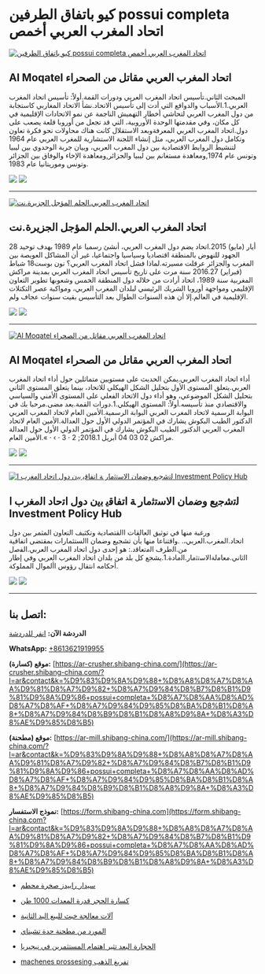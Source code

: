 # كيو باتفاق الطرفين possui completa اتحاد المغرب العربي أخمص

<a href="https://swt.shibang-china.com/?l=ar&img&k=%D9%83%D9%8A%D9%88+%D8%A8%D8%A7%D8%AA%D9%81%D8%A7%D9%82+%D8%A7%D9%84%D8%B7%D8%B1%D9%81%D9%8A%D9%86+possui+completa+%D8%A7%D8%AA%D8%AD%D8%A7%D8%AF+%D8%A7%D9%84%D9%85%D8%BA%D8%B1%D8%A8+%D8%A7%D9%84%D8%B9%D8%B1%D8%A8%D9%8A+%D8%A3%D8%AE%D9%85%D8%B5" target="_blank">![كيو باتفاق الطرفين possui completa اتحاد المغرب العربي أخمص](http://static.shibang-china.com/all-800x300/729.jpg)</a>

## Al Moqatel اتحاد المغرب العربي مقاتل من الصحراء
المبحث الثاني.تأسيس اتحاد المغرب العربي ودورات القمة.أولاً: تأسيس اتحاد المغرب العربي.1.الأسباب والدوافع التي أدت إلى تأسيس الاتحاد.نشأ الاتحاد المغاربي كاستجابة من دول المغرب العربي لتحاشي أخطار التهميش الناجمة عن نمو الاتحادات الإقليمية في كل مكان، وفي مقدمتها الوحدة الأوروبية، التي قد تجعل من أوروبا قلعة يصعب على دول.اتحاد المغرب العربي المعرفةوبعد الاستقلال كانت هناك محاولات نحو فكرة تعاون وتكامل دول المغرب العربي، مثل إنشاء اللجنة الاستشارية للمغرب العربي عام 1964 لتنشيط الروابط الاقتصادية بين دول المغرب العربي، وبيان جربة الوحدوي بين ليبيا وتونس عام 1974,ومعاهدة مستغانم بين ليبيا والجزائر,ومعاهدة الإخاء والوفاق بين الجزائر وتونس وموريتانيا عام 1983.


<a href="https://whatsapp.shibangsoft.com/WhatsApp.php" target="_blank" title="WhatsApp">![](http://static.shibang-china.com/icon/whatsapp.png)</a> <a href="https://swt.shibang-china.com/?l=ar&icon&k=%D9%83%D9%8A%D9%88+%D8%A8%D8%A7%D8%AA%D9%81%D8%A7%D9%82+%D8%A7%D9%84%D8%B7%D8%B1%D9%81%D9%8A%D9%86+possui+completa+%D8%A7%D8%AA%D8%AD%D8%A7%D8%AF+%D8%A7%D9%84%D9%85%D8%BA%D8%B1%D8%A8+%D8%A7%D9%84%D8%B9%D8%B1%D8%A8%D9%8A+%D8%A3%D8%AE%D9%85%D8%B5" target="_blank">![](http://static.shibang-china.com/icon/chat-ar.png)</a>

---

<a href="https://swt.shibang-china.com/?l=ar&img&k=%D9%83%D9%8A%D9%88+%D8%A8%D8%A7%D8%AA%D9%81%D8%A7%D9%82+%D8%A7%D9%84%D8%B7%D8%B1%D9%81%D9%8A%D9%86+possui+completa+%D8%A7%D8%AA%D8%AD%D8%A7%D8%AF+%D8%A7%D9%84%D9%85%D8%BA%D8%B1%D8%A8+%D8%A7%D9%84%D8%B9%D8%B1%D8%A8%D9%8A+%D8%A3%D8%AE%D9%85%D8%B5" target="_blank">![اتحاد المغرب العربي.الحلم المؤجل الجزيرة.نت](http://static.shibang-china.com/all-800x300/1100.jpg)</a>

## اتحاد المغرب العربي.الحلم المؤجل الجزيرة.نت
28 أيار (مايو) 2015.اتحاد يضم دول المغرب العربي، أنشئ رسميا عام 1989 بهدف توحيد الجهود للنهوض بالمنطقة اقتصاديا وسياسيا واجتماعيا، غير أن المشاكل العويصة بين المغرب والجزائر عرقلت مسيرته.لماذا فشل اتحاد المغرب العربي؟ نون بوست18 شباط (فبراير) 2016.27 سنة مرت على تاريخ تأسيس اتحاد المغرب العربي بمدينة مراكش المغربية سنة 1989، اتحاد أرادت من خلاله دول المنطقة الخمس وشعوبها تطوير التعاون الإقليمي ومواجهة أوروبا الشريك الرئيسي لبلدان المغرب العربي، ومواكبة عصر التكتلات الإقليمية في العالم.إلا أن هذه السنوات الطوال بعد التأسيس بقيت سنوات عجاف ولم.


<a href="https://whatsapp.shibangsoft.com/WhatsApp.php" target="_blank" title="WhatsApp">![](http://static.shibang-china.com/icon/whatsapp.png)</a> <a href="https://swt.shibang-china.com/?l=ar&icon&k=%D9%83%D9%8A%D9%88+%D8%A8%D8%A7%D8%AA%D9%81%D8%A7%D9%82+%D8%A7%D9%84%D8%B7%D8%B1%D9%81%D9%8A%D9%86+possui+completa+%D8%A7%D8%AA%D8%AD%D8%A7%D8%AF+%D8%A7%D9%84%D9%85%D8%BA%D8%B1%D8%A8+%D8%A7%D9%84%D8%B9%D8%B1%D8%A8%D9%8A+%D8%A3%D8%AE%D9%85%D8%B5" target="_blank">![](http://static.shibang-china.com/icon/chat-ar.png)</a>

---

<a href="https://swt.shibang-china.com/?l=ar&img&k=%D9%83%D9%8A%D9%88+%D8%A8%D8%A7%D8%AA%D9%81%D8%A7%D9%82+%D8%A7%D9%84%D8%B7%D8%B1%D9%81%D9%8A%D9%86+possui+completa+%D8%A7%D8%AA%D8%AD%D8%A7%D8%AF+%D8%A7%D9%84%D9%85%D8%BA%D8%B1%D8%A8+%D8%A7%D9%84%D8%B9%D8%B1%D8%A8%D9%8A+%D8%A3%D8%AE%D9%85%D8%B5" target="_blank">![Al Moqatel اتحاد المغرب العربي مقاتل من الصحراء](http://static.shibang-china.com/all-800x300/641.jpg)</a>

## Al Moqatel اتحاد المغرب العربي مقاتل من الصحراء
أداء اتحاد المغرب العربي.يمكن الحديث على مستويين متماثلين حول أداء اتحاد المغرب العربي.يتعلق المستوى الأول بتحليل الشكل الهيكلي للاتحاد، بينما يتعلق المستوى الثاني بتحليل الشكل الموضوعي، وهو أداء دول الاتحاد الفعلي على المستوى الأمني والسياسي والاقتصادي منذ تأسيسه.أولاً: المستوى الهيكلي.1.دورات القمة.بعد مضى.مرحبا بك في البوابة الرسمية لاتحاد المغرب العربي البوابة الرسمية.الأمين العام لاتحاد المغرب العربي الدكتور الطيب البكوش يشارك في المؤتمر الدولي الأول حول العدالة.الأمين العام لاتحاد المغرب العربي الدكتور الطيب البكوش يشارك في المؤتمر الدولي الأول حول العدالة مراكش 02 03 04 أبريل 2018.1; 2 &middot; 3 &middot; › &middot; ».الأمين العام.


<a href="https://whatsapp.shibangsoft.com/WhatsApp.php" target="_blank" title="WhatsApp">![](http://static.shibang-china.com/icon/whatsapp.png)</a> <a href="https://swt.shibang-china.com/?l=ar&icon&k=%D9%83%D9%8A%D9%88+%D8%A8%D8%A7%D8%AA%D9%81%D8%A7%D9%82+%D8%A7%D9%84%D8%B7%D8%B1%D9%81%D9%8A%D9%86+possui+completa+%D8%A7%D8%AA%D8%AD%D8%A7%D8%AF+%D8%A7%D9%84%D9%85%D8%BA%D8%B1%D8%A8+%D8%A7%D9%84%D8%B9%D8%B1%D8%A8%D9%8A+%D8%A3%D8%AE%D9%85%D8%B5" target="_blank">![](http://static.shibang-china.com/icon/chat-ar.png)</a>

---

<a href="https://swt.shibang-china.com/?l=ar&img&k=%D9%83%D9%8A%D9%88+%D8%A8%D8%A7%D8%AA%D9%81%D8%A7%D9%82+%D8%A7%D9%84%D8%B7%D8%B1%D9%81%D9%8A%D9%86+possui+completa+%D8%A7%D8%AA%D8%AD%D8%A7%D8%AF+%D8%A7%D9%84%D9%85%D8%BA%D8%B1%D8%A8+%D8%A7%D9%84%D8%B9%D8%B1%D8%A8%D9%8A+%D8%A3%D8%AE%D9%85%D8%B5" target="_blank">![ﻟﺗﺷﺟﯾﻊ وﺿﻣﺎن اﻻﺳﺗﺛﻣﺎر ﺔ اﺗﻔﺎﻗﯾ ﺑﯾن دول اﺗﺣﺎد اﻟﻣﻐرب ا Investment Policy Hub](http://static.shibang-china.com/all-800x300/505.jpg)</a>

## ﻟﺗﺷﺟﯾﻊ وﺿﻣﺎن اﻻﺳﺗﺛﻣﺎر ﺔ اﺗﻔﺎﻗﯾ ﺑﯾن دول اﺗﺣﺎد اﻟﻣﻐرب ا Investment Policy Hub
ورغبة منها في توثيق العالقات االقتصادية وتكثيف التعاون المثمر بين دول اتحاد.المغرب.العربي،. .واقتناعا منها بأن تشجيع وضمان االستثمارات بمقتضى اتفاقية من.اﻟطرف اﻟﻣﺗﻌﺎﻗد.: هو إحدى دول اتحاد المغرب العربي.اﻟﻔﺻل اﻟﺛﺎﻧﻲ.ﻣﻌﺎﻣﻟﺔاﻻﺳﺗﺛﻣﺎر.اﻟﻣﺎدة.1.يشجع كل بلد من بلدان اتحاد المغرب العربي وفي إطار أحكامه انتقال رؤوس األموال المملوكة.

<a href="https://whatsapp.shibangsoft.com/WhatsApp.php" target="_blank" title="WhatsApp">![](http://static.shibang-china.com/icon/whatsapp.png)</a> <a href="https://swt.shibang-china.com/?l=ar&icon&k=%D9%83%D9%8A%D9%88+%D8%A8%D8%A7%D8%AA%D9%81%D8%A7%D9%82+%D8%A7%D9%84%D8%B7%D8%B1%D9%81%D9%8A%D9%86+possui+completa+%D8%A7%D8%AA%D8%AD%D8%A7%D8%AF+%D8%A7%D9%84%D9%85%D8%BA%D8%B1%D8%A8+%D8%A7%D9%84%D8%B9%D8%B1%D8%A8%D9%8A+%D8%A3%D8%AE%D9%85%D8%B5" target="_blank">![](http://static.shibang-china.com/icon/chat-ar.png)</a>

---
## اتصل بنا:

**الدردشة الآن:** [انقر للدردشة](https://swt.shibang-china.com?l=ar&contact&k=%D9%83%D9%8A%D9%88+%D8%A8%D8%A7%D8%AA%D9%81%D8%A7%D9%82+%D8%A7%D9%84%D8%B7%D8%B1%D9%81%D9%8A%D9%86+possui+completa+%D8%A7%D8%AA%D8%AD%D8%A7%D8%AF+%D8%A7%D9%84%D9%85%D8%BA%D8%B1%D8%A8+%D8%A7%D9%84%D8%B9%D8%B1%D8%A8%D9%8A+%D8%A3%D8%AE%D9%85%D8%B5)

**WhatsApp:**  [+8613621919955](https://whatsapp.shibangsoft.com/WhatsApp.php)

**موقع (كسارة):** [https://ar-crusher.shibang-china.com/](https://ar-crusher.shibang-china.com/?l=ar&contact&k=%D9%83%D9%8A%D9%88+%D8%A8%D8%A7%D8%AA%D9%81%D8%A7%D9%82+%D8%A7%D9%84%D8%B7%D8%B1%D9%81%D9%8A%D9%86+possui+completa+%D8%A7%D8%AA%D8%AD%D8%A7%D8%AF+%D8%A7%D9%84%D9%85%D8%BA%D8%B1%D8%A8+%D8%A7%D9%84%D8%B9%D8%B1%D8%A8%D9%8A+%D8%A3%D8%AE%D9%85%D8%B5)

**موقع (مطحنة):** [https://ar-mill.shibang-china.com/](https://ar-mill.shibang-china.com/?l=ar&contact&k=%D9%83%D9%8A%D9%88+%D8%A8%D8%A7%D8%AA%D9%81%D8%A7%D9%82+%D8%A7%D9%84%D8%B7%D8%B1%D9%81%D9%8A%D9%86+possui+completa+%D8%A7%D8%AA%D8%AD%D8%A7%D8%AF+%D8%A7%D9%84%D9%85%D8%BA%D8%B1%D8%A8+%D8%A7%D9%84%D8%B9%D8%B1%D8%A8%D9%8A+%D8%A3%D8%AE%D9%85%D8%B5)

**نموذج الاستفسار:** [https://form.shibang-china.com](https://form.shibang-china.com?l=ar&contact&k=%D9%83%D9%8A%D9%88+%D8%A8%D8%A7%D8%AA%D9%81%D8%A7%D9%82+%D8%A7%D9%84%D8%B7%D8%B1%D9%81%D9%8A%D9%86+possui+completa+%D8%A7%D8%AA%D8%AD%D8%A7%D8%AF+%D8%A7%D9%84%D9%85%D8%BA%D8%B1%D8%A8+%D8%A7%D9%84%D8%B9%D8%B1%D8%A8%D9%8A+%D8%A3%D8%AE%D9%85%D8%B5)

* [سيدار رابيدز صخرة محطم](../27/%D8%B3%D9%8A%D8%AF%D8%A7%D8%B1%20%D8%B1%D8%A7%D8%A8%D9%8A%D8%AF%D8%B2%20%D8%B5%D8%AE%D8%B1%D8%A9%20%D9%85%D8%AD%D8%B7%D9%85.md)

* [كسارة الحجر قدرة المعدات 1000 طن](../30/%D9%83%D8%B3%D8%A7%D8%B1%D8%A9%20%D8%A7%D9%84%D8%AD%D8%AC%D8%B1%20%D9%82%D8%AF%D8%B1%D8%A9%20%D8%A7%D9%84%D9%85%D8%B9%D8%AF%D8%A7%D8%AA%201000%20%D8%B7%D9%86.md)

* [آلات معالجة خبث للبيع اليد الثانية](../27/%D8%A2%D9%84%D8%A7%D8%AA%20%D9%85%D8%B9%D8%A7%D9%84%D8%AC%D8%A9%20%D8%AE%D8%A8%D8%AB%20%D9%84%D9%84%D8%A8%D9%8A%D8%B9%20%D8%A7%D9%84%D9%8A%D8%AF%20%D8%A7%D9%84%D8%AB%D8%A7%D9%86%D9%8A%D8%A9.md)

* [المورد من مطحنة حدة تشيناي](../26/%D8%A7%D9%84%D9%85%D9%88%D8%B1%D8%AF%20%D9%85%D9%86%20%D9%85%D8%B7%D8%AD%D9%86%D8%A9%20%D8%AD%D8%AF%D8%A9%20%D8%AA%D8%B4%D9%8A%D9%86%D8%A7%D9%8A.md)

* [الحجارة البعد تثير اهتمام المستثمرين في نيجيريا](../30/%D8%A7%D9%84%D8%AD%D8%AC%D8%A7%D8%B1%D8%A9%20%D8%A7%D9%84%D8%A8%D8%B9%D8%AF%20%D8%AA%D8%AB%D9%8A%D8%B1%20%D8%A7%D9%87%D8%AA%D9%85%D8%A7%D9%85%20%D8%A7%D9%84%D9%85%D8%B3%D8%AA%D8%AB%D9%85%D8%B1%D9%8A%D9%86%20%D9%81%D9%8A%20%D9%86%D9%8A%D8%AC%D9%8A%D8%B1%D9%8A%D8%A7.md)

* [machenes prossesing تفريغ الذهب](../29/machenes%20prossesing%20%D8%AA%D9%81%D8%B1%D9%8A%D8%BA%20%D8%A7%D9%84%D8%B0%D9%87%D8%A8.md)